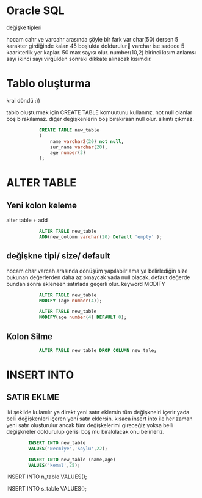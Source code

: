 # Oracle SQL 

değişke tipleri

hocam cahr ve varcahr arasında  şöyle bir fark var char(50) dersen  5 karakter girdiğinde kalan 45  boşlukta doldurulur🥲
varchar ise sadece 5 kaarkterlik yer kaplar. 50 max sayısı olur.
number(10,2) birinci kısım anlamsı sayı ikinci sayı  virgülden sonraki dikkate alınacak kısımdır.

# Tablo oluşturma
kral döndü :))

tablo oluşturmak için CREATE TABLE komuutunu kullanırız. not null olanlar boş bırakılamaz. diğer değişkenlerin boş bırakırsan 
null olur. sıkıntı çıkmaz.
```sql
            CREATE TABLE new_table
            (
                name varchar2(20) not null,
                sur_name varchar(20),
                age number(3)
            );
```

# ALTER TABLE

## Yeni kolon keleme 
alter table + add
```sql
            ALTER TABLE new_table
            ADD(new_colomn varchar(20) Default 'empty' );
```

## değişkne tipi/ size/ default
hocam char varcah arasında dönüşüm yapılabilr ama ya belirlediğin size bukunan değerlerden daha az omaycak yada null olacak.
defaut değerde bundan sonra ekleneen satırlada geçerli olur. 
keyword MODIFY
```sql
            ALTER TABLE new_table
            MODIFY (age number(4));

            ALTER TABLE new_table
            MODIFY(age number(4) DEFAULT 0);
```
## Kolon Silme
```sql
            ALTER TABLE new_table DROP COLUMN new_tale; 
```

# INSERT INTO
## SATIR EKLME
iki şekilde kulanılır ya direkt yeni satır eklersin tüm değişknelri içerir yada belli değişkenleri içeren yeni satır eklersin.
kısaca insert into ile her zaman yeni satır oluşturulur ancak tüm değişkelerimi gireceğiz yoksa belli değişkneler doldurulup gerisi boş mu bırakılacak onu belirleriz.
```sql
        INSERT INTO new_table
        VALUES('Necmiye','Soylu',22);

        INSERT INTO new_table (name,age)
        VALUES('kemal',25);
```

INSERT INTO n_table
VALUES();


INSERT INTO s_table
VALUES();